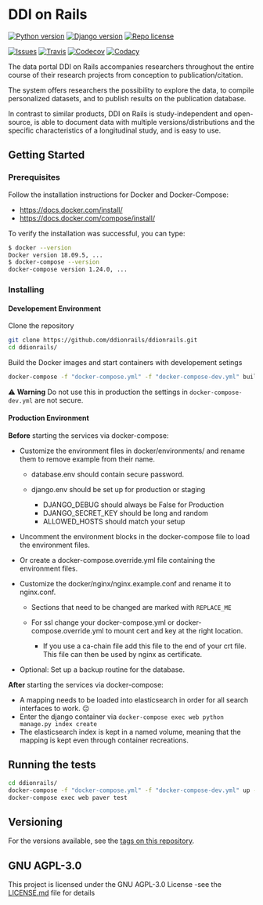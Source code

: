 # DDI on Rails

[![Python version][python-badge]](https://www.python.org/downloads/release/python-373releases/)
[![Django version][django-badge]](https://docs.djangoproject.com/en/2.2/releases/2.2.2/)
[![Repo license][license-badge]](https://www.gnu.org/licenses/agpl-3.0)

[![Issues][issues-badge]](https://github.com/ddionrails/ddionrails/issues/)
[![Travis][travis-badge]](https://travis-ci.org/ddionrails/ddionrails/)
[![Codecov][codecov-badge]](https://codecov.io/gh/ddionrails/ddionrails)
[![Codacy][codacy-badge]](https://app.codacy.com/project/ddionrails/ddionrails/dashboard)

The data portal DDI on Rails accompanies researchers throughout the entire
course of their research projects from conception to publication/citation.

The system offers researchers the possibility to explore the data, to compile
personalized datasets, and to publish results on the publication database.

In contrast to similar products, DDI on Rails is study-independent and
open-source, is able to document data with multiple versions/distributions and
the specific characteristics of a longitudinal study, and is easy to use.

## Getting Started

### Prerequisites

Follow the installation instructions for Docker and Docker-Compose:

- <https://docs.docker.com/install/>
- <https://docs.docker.com/compose/install/>

To verify the installation was successful, you can type:

``` bash
$ docker --version
Docker version 18.09.5, ...
$ docker-compose --version
docker-compose version 1.24.0, ...
```

### Installing

#### Developement Environment

Clone the repository

``` bash
git clone https://github.com/ddionrails/ddionrails.git
cd ddionrails/
```

Build the Docker images and start containers with developement setings

``` bash
docker-compose -f "docker-compose.yml" -f "docker-compose-dev.yml" build
```

:warning: __Warning__ Do not use this in production the settings in
`docker-compose-dev.yml` are not secure.

#### Production Environment

__Before__ starting the services via docker-compose:

- Customize the environment files in docker/environments/
  and rename them to remove example from their name.

  - database.env should contain secure password.
  - django.env should be set up for production or staging

    - DJANGO_DEBUG should always be False for Production
    - DJANGO_SECRET_KEY should be long and random
    - ALLOWED_HOSTS should match your setup

- Uncomment the environment blocks in the
  docker-compose file to load the environment files.
- Or create a docker-compose.override.yml file containing
  the environment files.
- Customize the docker/nginx/nginx.example.conf and rename it to nginx.conf.

  - Sections that need to be changed are marked with `REPLACE_ME`
  - For ssl change your docker-compose.yml or docker-compose.override.yml
    to mount cert and key at the right location.

    - If you use a ca-chain file add this file to the end of your crt file.
      This file can then be used by nginx as certificate.

- Optional: Set up a backup routine for the database.

__After__ starting the services via docker-compose:

- A mapping needs to be loaded into elasticsearch in order
  for all search interfaces to work. :frowning_face:
- Enter the django container via
  `docker-compose exec web python manage.py index create`
- The elasticsearch index is kept in a named volume,
  meaning that the mapping is kept even through container recreations.

## Running the tests

``` bash
cd ddionrails/
docker-compose -f "docker-compose.yml" -f "docker-compose-dev.yml" up -d
docker-compose exec web paver test
```

## Versioning

For the versions available, see the
[tags on this repository](https://github.com/ddionrails/ddionrails/tags).

## GNU AGPL-3.0

This project is licensed under the GNU AGPL-3.0 License -see the
[LICENSE.md](https://github.com/ddionrails/ddionrails/blob/master/LICENSE.md)
file for details

<!-- Markdown link & img dfn's -->

[python-badge]: https://img.shields.io/badge/Python-3.7.3-blue.svg
[django-badge]: https://img.shields.io/badge/Django-2.2.2-blue.svg
[license-badge]: https://img.shields.io/badge/License-AGPL%20v3-blue.svg
[codecov-badge]: https://img.shields.io/codecov/c/github/ddionrails/ddionrails.svg
[travis-badge]: https://img.shields.io/travis/ddionrails/ddionrails.svg
[issues-badge]: https://img.shields.io/github/issues/ddionrails/ddionrails.svg
[codacy-badge]: https://api.codacy.com/project/badge/Grade/0382ce2fae284b608bfba7bc2da74a4b
